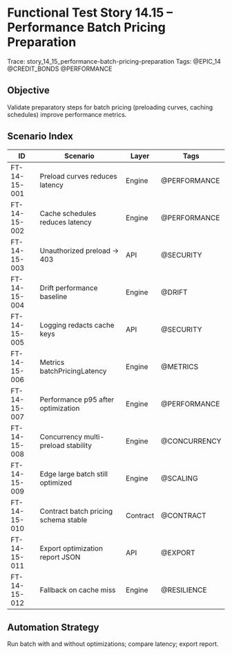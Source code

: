 # Functional Test Story 14.15 – Performance Batch Pricing Preparation

Trace: story_14_15_performance-batch-pricing-preparation
Tags: @EPIC_14 @CREDIT_BONDS @PERFORMANCE

## Objective
Validate preparatory steps for batch pricing (preloading curves, caching schedules) improve performance metrics.

## Scenario Index
| ID | Scenario | Layer | Tags |
|----|----------|-------|------|
| FT-14-15-001 | Preload curves reduces latency | Engine | @PERFORMANCE |
| FT-14-15-002 | Cache schedules reduces latency | Engine | @PERFORMANCE |
| FT-14-15-003 | Unauthorized preload -> 403 | API | @SECURITY |
| FT-14-15-004 | Drift performance baseline | Engine | @DRIFT |
| FT-14-15-005 | Logging redacts cache keys | API | @SECURITY |
| FT-14-15-006 | Metrics batchPricingLatency | Engine | @METRICS |
| FT-14-15-007 | Performance p95 after optimization | Engine | @PERFORMANCE |
| FT-14-15-008 | Concurrency multi-preload stability | Engine | @CONCURRENCY |
| FT-14-15-009 | Edge large batch still optimized | Engine | @SCALING |
| FT-14-15-010 | Contract batch pricing schema stable | Contract | @CONTRACT |
| FT-14-15-011 | Export optimization report JSON | API | @EXPORT |
| FT-14-15-012 | Fallback on cache miss | Engine | @RESILIENCE |

## Automation Strategy
Run batch with and without optimizations; compare latency; export report.
